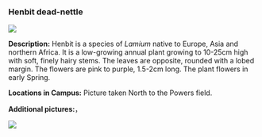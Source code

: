### Henbit dead-nettle

![](http://www.astro.princeton.edu/~ruixu/fig/Henbit.jpg)

**Description:** Henbit is a species of *Lamium* native to Europe, Asia and northern Africa. It is a low-growing annual plant growing to 10-25cm high with soft, finely hairy stems. The leaves are opposite, rounded with a lobed margin. The flowers are pink to purple, 1.5-2cm long. The plant flowers in early Spring.

**Locations in Campus:** Picture taken North to the Powers field.


**Additional pictures:**，

![](http://www.astro.princeton.edu/~ruixu/fig/Henbit1.jpg)

